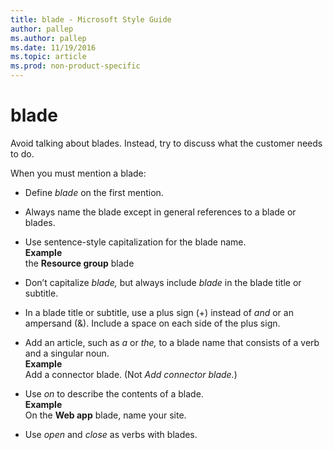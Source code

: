 ```yaml
---
title: blade - Microsoft Style Guide
author: pallep
ms.author: pallep
ms.date: 11/19/2016
ms.topic: article
ms.prod: non-product-specific
---
```


# blade

Avoid talking about blades. Instead, try to discuss what the customer needs to do. 

When you must mention a blade:

  - Define *blade* on the first mention.  
  
  - Always name the blade except in general references to a blade or blades.  
  
  - Use sentence-style capitalization for the blade name.<br />    **Example** <br />the **Resource group** blade
    
  - Don’t capitalize *blade,* but always include *blade* in the blade title or subtitle.  
  
  - In a blade title or subtitle, use a plus sign (+) instead of *and* or an ampersand (&). Include a space on each side of the plus sign.  
  
  - Add an article, such as *a* or *the,* to a blade name that consists of a verb and a singular noun.<br />    **Example** <br />Add a connector blade. (Not *Add connector blade.*)  
  
  - Use *on* to describe the contents of a blade.<br />    **Example** <br />On the **Web app** blade, name your site.  
  
  - Use *open* and *close* as verbs with blades.
